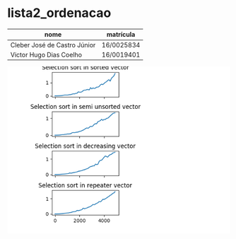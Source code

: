 # lista2_ordenacao
nome | matrícula
-|-
Cleber José de Castro Júnior | 16/0025834
Victor Hugo Dias Coelho | 16/0019401

![selection](/images/selection_sort.png)

